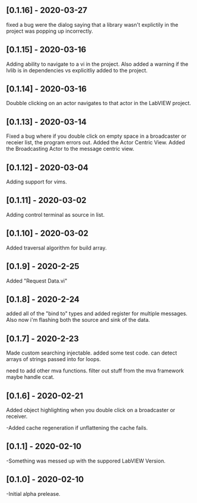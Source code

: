 ## [0.1.16] - 2020-03-27
fixed a bug were the dialog saying that a library wasn't explictily in the project was popping up incorrectly.

## [0.1.15] - 2020-03-16
Adding ability to navigate to a vi in the project. Also added a warning if the lvlib is in dependencies vs explicitliy added to the project. 

## [0.1.14] - 2020-03-16
Doubble clicking on an actor navigates to that actor in the LabVIEW project.

## [0.1.13] - 2020-03-14
Fixed a bug where if you double click on empty space in a broadcaster or receier list, the program errors out.
Added the Actor Centric View.
Added the Broadcasting Actor to the message centric view.

## [0.1.12] - 2020-03-04
Adding support for vims. 

## [0.1.11] - 2020-03-02
Adding control terminal as source in list.

## [0.1.10] - 2020-03-02
Added traversal algorithm for build array.

## [0.1.9] - 2020-2-25
Added "Request Data.vi" 

## [0.1.8] - 2020-2-24
added all of the "bind to" types and added register for multiple messages. Also now i'm flashing both the source and sink of the data.

## [0.1.7] - 2020-2-23
Made custom searching injectable.
added some test code.
can detect arrays of strings passed into for loops.

need to add other mva functions.
filter out stuff from the mva framework
maybe handle ccat.

## [0.1.6] - 2020-02-21
Added object highlighting when you double click on a broadcaster or receiver. 

-Added cache regeneration if unflattening the cache fails. 

## [0.1.1] - 2020-02-10
-Something was messed up with the suppored LabVIEW Version.

## [0.1.0] - 2020-02-10
-Initial alpha prelease. 